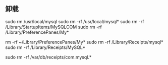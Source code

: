 ## 卸载

sudo rm /usr/local/mysql
sudo rm -rf /usr/local/mysql*
sudo rm -rf /Library/StartupItems/MySQLCOM
sudo rm -rf /Library/PreferencePanes/My*

rm -rf ~/Library/PreferencePanes/My*
sudo rm -rf /Library/Receipts/mysql*
sudo rm -rf /Library/Receipts/MySQL*

sudo rm -rf /var/db/receipts/com.mysql.*

